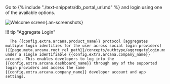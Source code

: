 Go to {% include "./text-snippets/db_portal_url.md" %} and login using one of the available options.

![Welcome screen](/img/an_db_welcome.png){.an-screenshots}

!!! tip "Aggregate Login"
    
      The {{config.extra.arcana.product_name}} protocol [aggregates multiple login identities for the user across social login providers]({{page.meta.arcana.root_rel_path}}/concepts/authtype/aggregatelogin.md) under a single identifiable {{config.extra.arcana.company_name}} account. This enables developers to log into the {{config.extra.arcana.dashboard_name}} through any of the supported login providers and access the same {{config.extra.arcana.company_name}} developer account and app settings.
